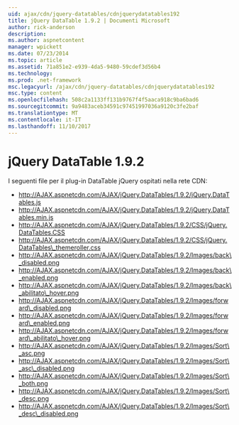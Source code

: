 ```yaml
---
uid: ajax/cdn/jquery-datatables/cdnjquerydatatables192
title: jQuery DataTable 1.9.2 | Documenti Microsoft
author: rick-anderson
description: 
ms.author: aspnetcontent
manager: wpickett
ms.date: 07/23/2014
ms.topic: article
ms.assetid: 71a851e2-e939-4da5-9480-59cdef3d56b4
ms.technology: 
ms.prod: .net-framework
msc.legacyurl: /ajax/cdn/jquery-datatables/cdnjquerydatatables192
msc.type: content
ms.openlocfilehash: 508c2a1133ff131b9767f4f5aaca918c9ba6bad6
ms.sourcegitcommit: 9a9483aceb34591c97451997036a9120c3fe2baf
ms.translationtype: MT
ms.contentlocale: it-IT
ms.lasthandoff: 11/10/2017
---
```

<a name="jquery-datatables-192"></a>jQuery DataTable 1.9.2
====================
I seguenti file per il plug-in DataTable jQuery ospitati nella rete CDN:

- http://AJAX.aspnetcdn.com/AJAX/jQuery.DataTables/1.9.2/jQuery.DataTables.js
- http://AJAX.aspnetcdn.com/AJAX/jQuery.DataTables/1.9.2/jQuery.DataTables.min.js
- http://AJAX.aspnetcdn.com/AJAX/jQuery.DataTables/1.9.2/CSS/jQuery.DataTables.CSS
- http://AJAX.aspnetcdn.com/AJAX/jQuery.DataTables/1.9.2/CSS/jQuery.DataTables\_themeroller.css
- http://AJAX.aspnetcdn.com/AJAX/jQuery.DataTables/1.9.2/Images/back\_disabled.png
- http://AJAX.aspnetcdn.com/AJAX/jQuery.DataTables/1.9.2/Images/back\_enabled.png
- http://AJAX.aspnetcdn.com/AJAX/jQuery.DataTables/1.9.2/Images/back\_abilitato\_hover.png
- http://AJAX.aspnetcdn.com/AJAX/jQuery.DataTables/1.9.2/Images/forward\_disabled.png
- http://AJAX.aspnetcdn.com/AJAX/jQuery.DataTables/1.9.2/Images/forward\_enabled.png
- http://AJAX.aspnetcdn.com/AJAX/jQuery.DataTables/1.9.2/Images/forward\_abilitato\_hover.png
- http://AJAX.aspnetcdn.com/AJAX/jQuery.DataTables/1.9.2/Images/Sort\_asc.png
- http://AJAX.aspnetcdn.com/AJAX/jQuery.DataTables/1.9.2/Images/Sort\_asc\_disabled.png
- http://AJAX.aspnetcdn.com/AJAX/jQuery.DataTables/1.9.2/Images/Sort\_both.png
- http://AJAX.aspnetcdn.com/AJAX/jQuery.DataTables/1.9.2/Images/Sort\_desc.png
- http://AJAX.aspnetcdn.com/AJAX/jQuery.DataTables/1.9.2/Images/Sort\_desc\_disabled.png
